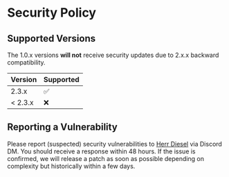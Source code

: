 # Security Policy

## Supported Versions

The 1.0.x versions **will not** receive security updates due to 2.x.x backward compatibility.

| Version | Supported          |
| ------- | ------------------ |
| 2.3.x   | :white_check_mark: |
| < 2.3.x | :x:                |

## Reporting a Vulnerability

Please report (suspected) security vulnerabilities to [Herr Diesel](https://github.com/HerrDiesel) via Discord DM. You should receive a response within 48 hours. If the issue is confirmed, we will release a patch as soon as possible depending on complexity but historically within a few days.
